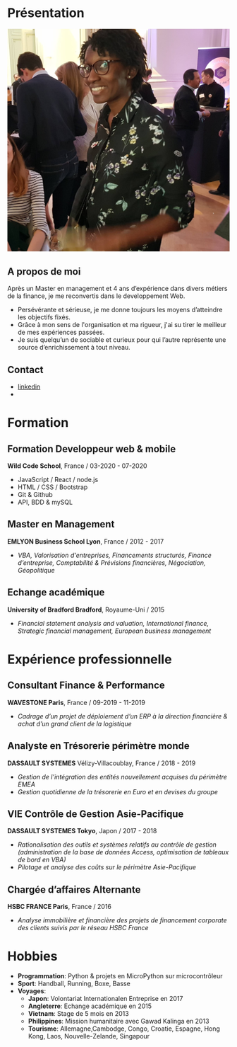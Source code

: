 # Présentation

![](./profilepic.jpg)

## A propos de moi 

Après un Master en management et 4 ans d’expérience dans divers métiers de la finance, je me reconvertis dans le developpement Web.

* Persévérante et sérieuse, je me donne toujours les moyens d’atteindre les objectifs fixés.
* Grâce à mon sens de l'organisation et ma rigueur, j'ai su tirer le meilleur de mes expériences passées.
* Je suis quelqu’un de sociable et curieux pour qui l’autre représente une source d’enrichissement à tout niveau.

## Contact

* [linkedin](https://www.linkedin.com/in/clairekodia/)
* 

# Formation

## Formation Developpeur web & mobile

**Wild Code School**, France / 03-2020 - 07-2020

* JavaScript / React / node.js
* HTML / CSS / Bootstrap
* Git & Github
* API, BDD & mySQL

## Master en Management

**EMLYON Business School Lyon**, France / 2012 - 2017

- *VBA, Valorisation d'entreprises, Financements structurés, Finance d’entreprise, Comptabilité & Prévisions financières, Négociation, Géopolitique*

## Echange académique

**University of Bradford Bradford**, Royaume-Uni / 2015

- *Financial statement analysis and valuation, International finance, Strategic financial management, European business management*

# Expérience professionnelle

## Consultant Finance & Performance

**WAVESTONE Paris**, France / 09-2019 - 11-2019

- *Cadrage d’un projet de déploiement d’un ERP à la direction financière & achat d’un grand client de la logistique*

## Analyste en Trésorerie périmètre monde

**DASSAULT SYSTEMES** Vélizy-Villacoublay, France / 2018 - 2019 

- *Gestion de l’intégration des entités nouvellement acquises du périmètre EMEA*
- *Gestion quotidienne de la trésorerie en Euro et en devises du groupe*

## VIE Contrôle de Gestion Asie-Pacifique

**DASSAULT SYSTEMES Tokyo**, Japon / 2017 - 2018

- *Rationalisation des outils et systèmes relatifs au contrôle de gestion (administration de la base de données Access, optimisation de tableaux de bord en VBA)*
- *Pilotage et analyse des coûts sur le périmètre Asie-Pacifique*

## Chargée d’affaires Alternante

**HSBC FRANCE Paris**, France / 2016
- *Analyse immobilière et financière des projets de financement corporate des clients suivis par le réseau HSBC France*

# Hobbies

* **Programmation**: Python & projets en MicroPython sur microcontrôleur
* **Sport**: Handball, Running, Boxe, Basse
* **Voyages**: 
  - **Japon**: Volontariat Internationalen Entreprise en 2017
  - **Angleterre**: Echange académique en 2015
  - **Vietnam**: Stage de 5 mois en 2013 
  - **Philippines**: Mission humanitaire avec Gawad Kalinga en 2013
  - **Tourisme**: Allemagne,Cambodge, Congo, Croatie, Espagne, Hong Kong, Laos, Nouvelle-Zelande, Singapour
